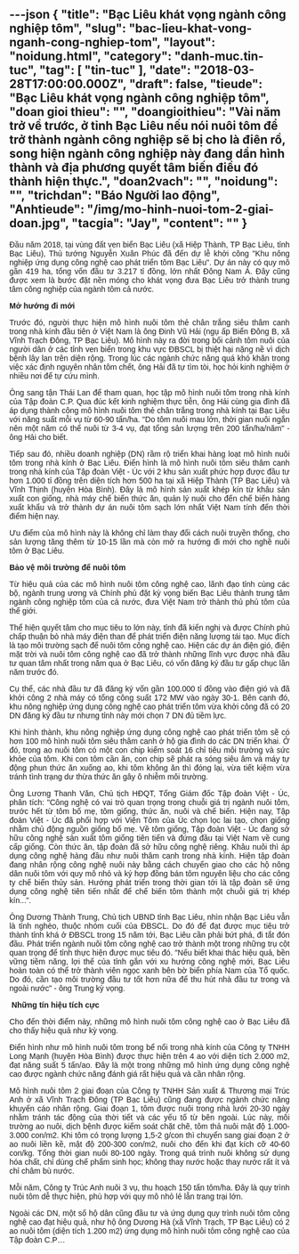 ---json
{
    "title": "Bạc Liêu khát vọng ngành công nghiệp tôm",
    "slug": "bac-lieu-khat-vong-nganh-cong-nghiep-tom",
    "layout": "noidung.html",
    "category": "danh-muc.tin-tuc",
    "tag": [
        "tin-tuc"
    ],
    "date": "2018-03-28T17:00:00.000Z",
    "draft": false,
    "tieude": "Bạc Liêu khát vọng ngành công nghiệp tôm",
    "doan gioi thieu": "",
    "doangioithieu": "Vài năm trở về trước, ở tỉnh Bạc Liêu nếu nói nuôi tôm để trở thành ngành công nghiệp sẽ bị cho là điên rồ, song hiện ngành công nghiệp này đang dần hình thành và địa phương quyết tâm biến điều đó thành hiện thực.",
    "doan2vach": "",
    "noidung": "",
    "trichdan": "Báo Người lao động",
    "Anhtieude": "/img/mo-hinh-nuoi-tom-2-giai-doan.jpg",
    "tacgia": "Jay",
    "__content__": ""
}
---
<p style="text-align:justify"><span style="font-size:14px"><span style="color:#1b1b1b"><span style="font-family:Arial"><span style="background-color:#ffffff">Đầu năm 2018, tại v&ugrave;ng đất ven biển Bạc Li&ecirc;u (x&atilde; Hiệp Th&agrave;nh, TP Bạc Li&ecirc;u, tỉnh Bạc Li&ecirc;u), Thủ tướng Nguyễn Xu&acirc;n Ph&uacute;c đ&atilde; đến dự lễ khởi c&ocirc;ng &quot;Khu n&ocirc;ng nghiệp ứng dụng c&ocirc;ng nghệ cao ph&aacute;t triển t&ocirc;m Bạc Li&ecirc;u&quot;. Dự &aacute;n n&agrave;y c&oacute; quy m&ocirc; gần 419 ha, tổng vốn đầu tư 3.217 tỉ đồng, lớn nhất Đ&ocirc;ng Nam &Aacute;. Đ&acirc;y cũng được xem l&agrave; bước đặt nền m&oacute;ng cho kh&aacute;t vọng đưa Bạc Li&ecirc;u trở th&agrave;nh trung t&acirc;m c&ocirc;ng nghiệp của ng&agrave;nh t&ocirc;m cả nước.</span></span></span></span></p>

<p style="margin-left:0cm; margin-right:0cm; text-align:justify"><span style="font-size:14px"><span style="color:#1b1b1b"><span style="font-family:Arial"><span style="background-color:#ffffff"><strong>Mở hướng đi mới</strong></span></span></span></span></p>

<p style="margin-left:0cm; margin-right:0cm; text-align:justify"><span style="font-size:14px"><span style="color:#1b1b1b"><span style="font-family:Arial"><span style="background-color:#ffffff">Trước đ&oacute;, người thực hiện m&ocirc; h&igrave;nh nu&ocirc;i t&ocirc;m thẻ ch&acirc;n trắng si&ecirc;u th&acirc;m canh trong nh&agrave; k&iacute;nh đầu ti&ecirc;n ở Việt Nam l&agrave; &ocirc;ng Đinh Vũ Hải (ngụ ấp Biển Đ&ocirc;ng B, x&atilde; Vĩnh Trạch Đ&ocirc;ng, TP Bạc Li&ecirc;u). M&ocirc; h&igrave;nh n&agrave;y ra đời trong bối cảnh t&ocirc;m nu&ocirc;i của người d&acirc;n ở c&aacute;c tỉnh ven biển trong khu vực ĐBSCL bị thiệt hại nặng nề v&igrave; dịch bệnh l&acirc;y lan tr&ecirc;n diện rộng. Trong l&uacute;c c&aacute;c ng&agrave;nh chức năng qu&aacute; kh&oacute; khăn trong việc x&aacute;c định nguy&ecirc;n nh&acirc;n t&ocirc;m chết, &ocirc;ng Hải đ&atilde; tự t&igrave;m t&ograve;i, học hỏi kinh nghiệm ở nhiều nơi để tự cứu m&igrave;nh.&nbsp;</span></span></span></span></p>

<p style="margin-left:0cm; margin-right:0cm; text-align:justify"><span style="font-size:14px"><span style="color:#1b1b1b"><span style="font-family:Arial"><span style="background-color:#ffffff">&Ocirc;ng sang tận Th&aacute;i Lan để tham quan, học tập m&ocirc; h&igrave;nh nu&ocirc;i t&ocirc;m trong nh&agrave; k&iacute;nh của Tập đo&agrave;n C.P. Qua đ&uacute;c kết kinh nghiệm thực tiễn, &ocirc;ng Hải c&ugrave;ng gia đ&igrave;nh đ&atilde; &aacute;p dụng th&agrave;nh c&ocirc;ng m&ocirc; h&igrave;nh nu&ocirc;i t&ocirc;m thẻ ch&acirc;n trắng trong nh&agrave; k&iacute;nh tại Bạc Li&ecirc;u với năng suất mỗi vụ từ 60-90 tấn/ha. &quot;Do t&ocirc;m nu&ocirc;i mau lớn, thời gian nu&ocirc;i ngắn n&ecirc;n một năm c&oacute; thể nu&ocirc;i từ 3-4 vụ, đạt tổng sản lượng tr&ecirc;n 200 tấn/ha/năm&quot; - &ocirc;ng Hải cho biết.</span></span></span></span></p>

<p style="margin-left:0cm; margin-right:0cm; text-align:justify"><span style="font-size:14px"><span style="color:#1b1b1b"><span style="font-family:Arial"><span style="background-color:#ffffff">Tiếp sau đ&oacute;, nhiều doanh nghiệp (DN) rầm rộ triển khai h&agrave;ng loạt m&ocirc; h&igrave;nh nu&ocirc;i t&ocirc;m trong nh&agrave; k&iacute;nh ở Bạc Li&ecirc;u. Điển h&igrave;nh l&agrave; m&ocirc; h&igrave;nh nu&ocirc;i t&ocirc;m si&ecirc;u th&acirc;m canh trong nh&agrave; k&iacute;nh của Tập đo&agrave;n Việt - &Uacute;c với 2 khu sản xuất phức hợp được đầu tư hơn 1.000 tỉ đồng tr&ecirc;n diện t&iacute;ch hơn 500 ha tại x&atilde; Hiệp Th&agrave;nh (TP Bạc Li&ecirc;u) v&agrave; Vĩnh Thịnh (huyện H&ograve;a B&igrave;nh). Đ&acirc;y l&agrave; m&ocirc; h&igrave;nh sản xuất kh&eacute;p k&iacute;n từ kh&acirc;u sản xuất con giống, nh&agrave; m&aacute;y chế biến thức ăn, quản l&yacute; nu&ocirc;i cho đến chế biến h&agrave;ng xuất khẩu v&agrave; trở th&agrave;nh dự &aacute;n nu&ocirc;i t&ocirc;m sạch lớn nhất Việt Nam t&iacute;nh đến thời điểm hiện nay.</span></span></span></span></p>

<p style="margin-left:0cm; margin-right:0cm; text-align:justify"><span style="font-size:14px"><span style="color:#1b1b1b"><span style="font-family:Arial"><span style="background-color:#ffffff">Ưu điểm của m&ocirc; h&igrave;nh n&agrave;y l&agrave; kh&ocirc;ng chỉ l&agrave;m thay đổi c&aacute;ch nu&ocirc;i truyền thống, cho sản lượng tăng th&ecirc;m từ 10-15 lần m&agrave; c&ograve;n mở ra hướng đi mới cho nghề nu&ocirc;i t&ocirc;m ở Bạc Li&ecirc;u.</span></span></span></span></p>

<p style="margin-left:0cm; margin-right:0cm; text-align:justify"><span style="font-size:14px"><span style="color:#1b1b1b"><span style="font-family:Arial"><span style="background-color:#ffffff"><strong>Bảo vệ m&ocirc;i trường để nu&ocirc;i t&ocirc;m</strong></span></span></span></span></p>

<p style="margin-left:0cm; margin-right:0cm; text-align:justify"><span style="font-size:14px"><span style="color:#1b1b1b"><span style="font-family:Arial"><span style="background-color:#ffffff">Từ hiệu quả của c&aacute;c m&ocirc; h&igrave;nh nu&ocirc;i t&ocirc;m c&ocirc;ng nghệ cao, l&atilde;nh đạo tỉnh c&ugrave;ng c&aacute;c bộ, ng&agrave;nh trung ương v&agrave; Ch&iacute;nh phủ đặt kỳ vọng biến Bạc Li&ecirc;u th&agrave;nh trung t&acirc;m ng&agrave;nh c&ocirc;ng nghiệp t&ocirc;m của cả nước, đưa Việt Nam trở th&agrave;nh thủ phủ t&ocirc;m của thế giới.</span></span></span></span></p>

<p style="margin-left:0cm; margin-right:0cm; text-align:justify"><span style="font-size:14px"><span style="color:#1b1b1b"><span style="font-family:Arial"><span style="background-color:#ffffff">Thể hiện quyết t&acirc;m cho mục ti&ecirc;u to lớn n&agrave;y, tỉnh đ&atilde; kiến nghị v&agrave; được Ch&iacute;nh phủ chấp thuận bỏ nh&agrave; m&aacute;y điện than để ph&aacute;t triển điện năng lượng t&aacute;i tạo. Mục đ&iacute;ch l&agrave; tạo m&ocirc;i trường sạch để nu&ocirc;i t&ocirc;m c&ocirc;ng nghệ cao. Hiện c&aacute;c dự &aacute;n điện gi&oacute;, điện mặt trời v&agrave; nu&ocirc;i t&ocirc;m c&ocirc;ng nghệ cao đ&atilde; trở th&agrave;nh những lĩnh vực được nh&agrave; đầu tư quan t&acirc;m nhất trong năm qua ở Bạc Li&ecirc;u, c&oacute; vốn đăng k&yacute; đầu tư gấp chục lần năm trước đ&oacute;.</span></span></span></span></p>

<p style="margin-left:0cm; margin-right:0cm; text-align:justify"><span style="font-size:14px"><span style="color:#1b1b1b"><span style="font-family:Arial"><span style="background-color:#ffffff">Cụ thể, c&aacute;c nh&agrave; đầu tư đ&atilde; đăng k&yacute; vốn gần 100.000 tỉ đồng v&agrave;o điện gi&oacute; v&agrave; đ&atilde; khởi c&ocirc;ng 2 nh&agrave; m&aacute;y c&oacute; tổng c&ocirc;ng suất 172 MW v&agrave;o ng&agrave;y 30-1. B&ecirc;n cạnh đ&oacute;, khu n&ocirc;ng nghiệp ứng dụng c&ocirc;ng nghệ cao ph&aacute;t triển t&ocirc;m vừa khởi c&ocirc;ng đ&atilde; c&oacute; 20 DN đăng k&yacute; đầu tư nhưng tỉnh n&agrave;y mới chọn 7 DN đủ tiềm lực.</span></span></span></span></p>

<p style="margin-left:0cm; margin-right:0cm; text-align:justify"><span style="font-size:14px"><span style="color:#1b1b1b"><span style="font-family:Arial"><span style="background-color:#ffffff">Khi h&igrave;nh th&agrave;nh, khu n&ocirc;ng nghiệp ứng dụng c&ocirc;ng nghệ cao ph&aacute;t triển t&ocirc;m sẽ c&oacute; hơn 100 m&ocirc; h&igrave;nh nu&ocirc;i t&ocirc;m si&ecirc;u th&acirc;m canh ở hộ gia đ&igrave;nh do c&aacute;c DN triển khai. Ở đ&oacute;, trong ao nu&ocirc;i t&ocirc;m c&oacute; một con chip kiểm so&aacute;t 16 chỉ ti&ecirc;u m&ocirc;i trường v&agrave; sức khỏe của t&ocirc;m. Khi con t&ocirc;m cần ăn, con chip sẽ ph&aacute;t ra s&oacute;ng si&ecirc;u &acirc;m v&agrave; m&aacute;y tự động phun thức ăn xuống ao, khi t&ocirc;m kh&ocirc;ng ăn th&igrave; đ&oacute;ng lại, vừa tiết kiệm vừa tr&aacute;nh t&igrave;nh trạng dư thừa thức ăn g&acirc;y &ocirc; nhiễm m&ocirc;i trường.</span></span></span></span></p>

<p style="margin-left:0cm; margin-right:0cm; text-align:justify"><span style="font-size:14px"><span style="color:#1b1b1b"><span style="font-family:Arial"><span style="background-color:#ffffff">&Ocirc;ng Lương Thanh Văn, Chủ tịch HĐQT, Tổng Gi&aacute;m đốc Tập đo&agrave;n Việt - &Uacute;c, ph&acirc;n t&iacute;ch: &quot;C&ocirc;ng nghệ c&oacute; vai tr&ograve; quan trọng trong chuỗi gi&aacute; trị ng&agrave;nh nu&ocirc;i t&ocirc;m, trước hết từ t&ocirc;m bố mẹ, t&ocirc;m giống, thức ăn, nu&ocirc;i v&agrave; chế biến. Hiện nay, Tập đo&agrave;n Việt - &Uacute;c đ&atilde; phối hợp với Viện T&ocirc;m của &Uacute;c chọn lọc lai tạo, chọn giống nhằm chủ động nguồn giống bố mẹ. Về t&ocirc;m giống, Tập đo&agrave;n Việt - &Uacute;c đang sở hữu c&ocirc;ng nghệ sản xuất t&ocirc;m giống ti&ecirc;n tiến v&agrave; đứng đầu tại Việt Nam về cung cấp giống. C&ograve;n thức ăn, tập đo&agrave;n đ&atilde; sở hữu c&ocirc;ng nghệ ri&ecirc;ng. Kh&acirc;u nu&ocirc;i th&igrave; &aacute;p dụng c&ocirc;ng nghệ h&agrave;ng đầu như nu&ocirc;i th&acirc;m canh trong nh&agrave; k&iacute;nh. Hiện tập đo&agrave;n đang nh&acirc;n rộng c&ocirc;ng nghệ nu&ocirc;i n&agrave;y bằng c&aacute;ch chuyển giao cho c&aacute;c hộ n&ocirc;ng d&acirc;n nu&ocirc;i t&ocirc;m với quy m&ocirc; nhỏ v&agrave; k&yacute; hợp đồng b&aacute;n t&ocirc;m nguy&ecirc;n liệu cho c&aacute;c c&ocirc;ng ty chế biến thủy sản. Hướng ph&aacute;t triển trong thời gian tới l&agrave; tập đo&agrave;n sẽ ứng dụng c&ocirc;ng nghệ ti&ecirc;n tiến nhất để chế biến t&ocirc;m th&agrave;nh một chuỗi gi&aacute; trị kh&eacute;p k&iacute;n...&quot;.</span></span></span></span></p>

<p style="margin-left:0cm; margin-right:0cm; text-align:justify"><span style="font-size:14px"><span style="color:#1b1b1b"><span style="font-family:Arial"><span style="background-color:#ffffff">&Ocirc;ng Dương Th&agrave;nh Trung, Chủ tịch UBND tỉnh Bạc Li&ecirc;u, nh&igrave;n nhận Bạc Li&ecirc;u vẫn l&agrave; tỉnh ngh&egrave;o, thuộc nh&oacute;m cuối của ĐBSCL. Do đ&oacute; để đạt được mục ti&ecirc;u trở th&agrave;nh tỉnh kh&aacute; ở ĐBSCL trong 15 năm tới, Bạc Li&ecirc;u cần phải bứt ph&aacute;, đi tắt đ&oacute;n đầu. Ph&aacute;t triển ng&agrave;nh nu&ocirc;i t&ocirc;m c&ocirc;ng nghệ cao trở th&agrave;nh một trong những trụ cột quan trọng để tỉnh thực hiện được mục ti&ecirc;u đ&oacute;. &quot;Nếu biết khai th&aacute;c hiệu quả, bền vững tiềm năng, lợi thế của tỉnh gắn với xu hướng c&ocirc;ng nghệ mới, Bạc Li&ecirc;u ho&agrave;n to&agrave;n c&oacute; thể trở th&agrave;nh vi&ecirc;n ngọc xanh b&ecirc;n bờ biển ph&iacute;a Nam của Tổ quốc. Do đ&oacute;, cần tạo m&ocirc;i trường đầu tư tốt hơn nữa để thu h&uacute;t nh&agrave; đầu tư trong v&agrave; ngo&agrave;i nước&quot; - &ocirc;ng Trung kỳ vọng.&nbsp;</span></span></span></span></p>

<p style="margin-left:0cm; margin-right:0cm; text-align:justify"><span style="font-size:14px"><span style="color:#1b1b1b"><span style="font-family:Arial"><span style="background-color:#ffffff">&nbsp;</span></span></span></span><span style="font-size:14px"><span style="color:#1b1b1b"><span style="font-family:Arial"><span style="background-color:#ffffff"><strong>Những t&iacute;n hiệu t&iacute;ch cực</strong></span></span></span></span></p>

<p style="margin-left:0cm; margin-right:0cm; text-align:justify"><span style="font-size:14px"><span style="color:#1b1b1b"><span style="font-family:Arial"><span style="background-color:#ffffff">Cho đến thời điểm n&agrave;y, những m&ocirc; h&igrave;nh nu&ocirc;i t&ocirc;m c&ocirc;ng nghệ cao ở Bạc Li&ecirc;u đ&atilde; cho thấy hiệu quả như kỳ vọng.</span></span></span></span></p>

<p style="margin-left:0cm; margin-right:0cm; text-align:justify"><span style="font-size:14px"><span style="color:#1b1b1b"><span style="font-family:Arial"><span style="background-color:#ffffff">Điển h&igrave;nh như m&ocirc; h&igrave;nh nu&ocirc;i t&ocirc;m trong bể nổi trong nh&agrave; k&iacute;nh của C&ocirc;ng ty TNHH Long Mạnh (huyện H&ograve;a B&igrave;nh) được thực hiện tr&ecirc;n 4 ao với diện t&iacute;ch 2.000 m2, đạt năng suất 5 tấn/ao. Đ&acirc;y l&agrave; một trong những m&ocirc; h&igrave;nh ứng dụng c&ocirc;ng nghệ cao được ng&agrave;nh chức năng đ&aacute;nh gi&aacute; rất hiệu quả v&agrave; cần nh&acirc;n rộng.</span></span></span></span></p>

<p style="margin-left:0cm; margin-right:0cm; text-align:justify"><span style="font-size:14px"><span style="color:#1b1b1b"><span style="font-family:Arial"><span style="background-color:#ffffff">M&ocirc; h&igrave;nh nu&ocirc;i t&ocirc;m 2 giai đoạn của C&ocirc;ng ty TNHH Sản xuất &amp; Thương mại Tr&uacute;c Anh ở x&atilde; Vĩnh Trạch Đ&ocirc;ng (TP Bạc Li&ecirc;u) cũng đang được ng&agrave;nh chức năng khuyến c&aacute;o nh&acirc;n rộng. Giai đoạn 1, t&ocirc;m được nu&ocirc;i trong nh&agrave; lưới 20-30 ng&agrave;y nhằm tr&aacute;nh t&aacute;c động của thời tiết v&agrave; c&aacute;c yếu tố từ b&ecirc;n ngo&agrave;i. L&uacute;c n&agrave;y, m&ocirc;i trường ao nu&ocirc;i, dịch bệnh được kiểm so&aacute;t chặt chẽ, t&ocirc;m thả nu&ocirc;i mật độ 1.000-3.000 con/m2. Khi t&ocirc;m c&oacute; trọng lượng 1,5-2 g/con th&igrave; chuyển sang giai đoạn 2 ở ao nu&ocirc;i liền kề, mật độ 200-300 con/m2, nu&ocirc;i cho đến khi đạt k&iacute;ch cỡ 40-60 con/kg. Tổng thời gian nu&ocirc;i 80-100 ng&agrave;y. Trong qu&aacute; tr&igrave;nh nu&ocirc;i kh&ocirc;ng sử dụng h&oacute;a chất, chỉ d&ugrave;ng chế phẩm sinh học; kh&ocirc;ng thay nước hoặc thay nước rất &iacute;t v&agrave; chỉ ch&acirc;m b&ugrave; nước.</span></span></span></span></p>

<p style="margin-left:0cm; margin-right:0cm; text-align:justify"><span style="font-size:14px"><span style="color:#1b1b1b"><span style="font-family:Arial"><span style="background-color:#ffffff">Mỗi năm, C&ocirc;ng ty Tr&uacute;c Anh nu&ocirc;i 3 vụ, thu hoạch 150 tấn t&ocirc;m/ha. Đ&acirc;y l&agrave; quy tr&igrave;nh nu&ocirc;i t&ocirc;m dễ thực hiện, ph&ugrave; hợp với quy m&ocirc; nhỏ lẻ lẫn trang trại lớn.</span></span></span></span></p>

<p style="margin-left:0cm; margin-right:0cm; text-align:justify"><span style="font-size:14px"><span style="color:#1b1b1b"><span style="font-family:Arial"><span style="background-color:#ffffff">Ngo&agrave;i c&aacute;c DN, một số hộ d&acirc;n cũng đầu tư v&agrave; ứng dụng quy tr&igrave;nh nu&ocirc;i t&ocirc;m c&ocirc;ng nghệ cao đạt hiệu quả, như hộ &ocirc;ng Dương H&agrave; (x&atilde; Vĩnh Trạch, TP Bạc Li&ecirc;u) c&oacute; 2 ao nu&ocirc;i t&ocirc;m (diện t&iacute;ch 1.200 m2) ứng dụng m&ocirc; h&igrave;nh nu&ocirc;i t&ocirc;m c&ocirc;ng nghệ cao của Tập đo&agrave;n C.P&hellip;</span></span></span></span></p>
